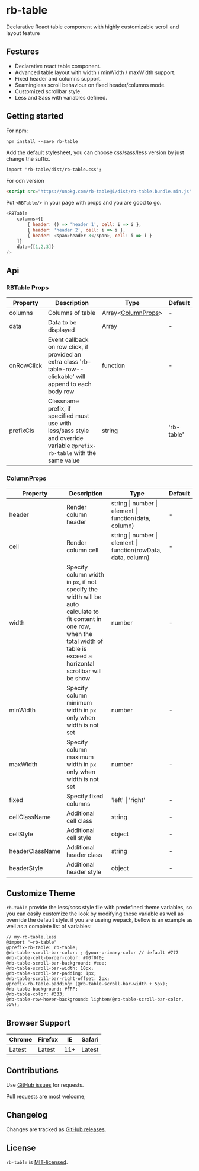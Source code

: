 # rb-table

Declarative React table component with highly customizable scroll and layout feature

## Festures
- Declarative react table component.
- Advanced table layout with width / minWidth / maxWidth support.
- Fixed header and columns support.
- Seamingless scroll behaviour on fixed header/columns mode.  
- Customized scrollbar style.
- Less and Sass with variables defined.

## Getting started
For npm:
```
npm install --save rb-table
```
Add the default stylesheet, you can choose css/sass/less version by just change the suffix.
```shell
import 'rb-table/dist/rb-table.css';
```
For cdn version

```html
<script src="https://unpkg.com/rb-table@1/dist/rb-table.bundle.min.js" crossorigin></script>
```
Put `<RBTable/>` in your page with props and you are good to go.

```javascript
<RBTable 
	columns={[
		{ header: () => 'header 1', cell: i => i },
		{ header: 'header 2', cell: i => i },
		{ header: <span>header 3</span>, cell: i => i }
	]}
    data={[1,2,3]}
/>
```

## Api

### RBTable Props
| Property  | Description  | Type  | Default  |
| ------------ | ------------ | ------------ | ------------ |
| columns | Columns of table  | Array<[ColumnProps](#ColumnProps)>  | - |
|  data | Data to be displayed  | Array<any>  | - |
| onRowClick  | Event callback on row click, if provided an extra class 'rb-table-row--clickable' will append to each body row    | function  | - |
| prefixCls  | Classname prefix, if specified must use with less/sass style and override  variable `@prefix-rb-table` with the same value | string  | 'rb-table' |

### ColumnProps

| Property  | Description  | Type  | Default  |
| ------------ | ------------ | ------------ | ------------ |
| header | Render column header  | string &#124; number &#124; element &#124; function(data, column)  | - |
|  cell | Render column cell  | string &#124; number &#124; element &#124; function(rowData, data, column)  | - |
|  width | Specify column width in `px`, if not specify the width will be auto calculate to fit content in one row, when the total width of table is exceed a horizontal scrollbar will be show | number | - |
|  minWidth | Specify column minimum  width in `px` only when width is not set | number | - |
|  maxWidth | Specify column maximum width in `px` only when width is not set | number | - |
|  fixed | Specify fixed columns | 'left' &#124; 'right' | - |
|  cellClassName | Additional cell class | string | - |
|  cellStyle | Additional cell style | object | - |
|  headerClassName | Additional header class | string | - |
|  headerStyle | Additional header style | object | - |


## Customize Theme
`rb-table` provide the less/scss style file with predefined theme variables, so you can easily customize the look by modifying these variable as well as override the default style. if you are useing wepack, bellow is an example as well as a complete list of variables:
```
// my-rb-table.less
@import "~rb-table"
@prefix-rb-table: rb-table;
@rb-table-scroll-bar-color: ; @your-primary-color // default #777
@rb-table-cell-border-color: #f0f0f0;
@rb-table-scroll-bar-background: #eee;
@rb-table-scroll-bar-width: 10px;
@rb-table-scroll-bar-padding: 1px;
@rb-table-scroll-bar-right-offset: 2px;
@prefix-rb-table-padding: (@rb-table-scroll-bar-width + 5px);
@rb-table-background: #FFF;
@rb-table-color: #333;
@rb-table-row-hover-background: lighten(@rb-table-scroll-bar-color, 55%);
```

Browser Support
------------

| Chrome        | Firefox           | IE  | Safari 
--- | --- | --- | --- |
| Latest | Latest | 11+ | Latest |

Contributions
------------

Use [GitHub issues](https://github.com/sijiecai/rb-table/issues) for requests.

Pull requests are most welcome; 

Changelog
---------

Changes are tracked as [GitHub releases](https://github.com/sijiecai/rb-table/releases).


License
-------

`rb-table` is [MIT-licensed](https://github.com/sijiecai/rb-table/master/LICENSE).